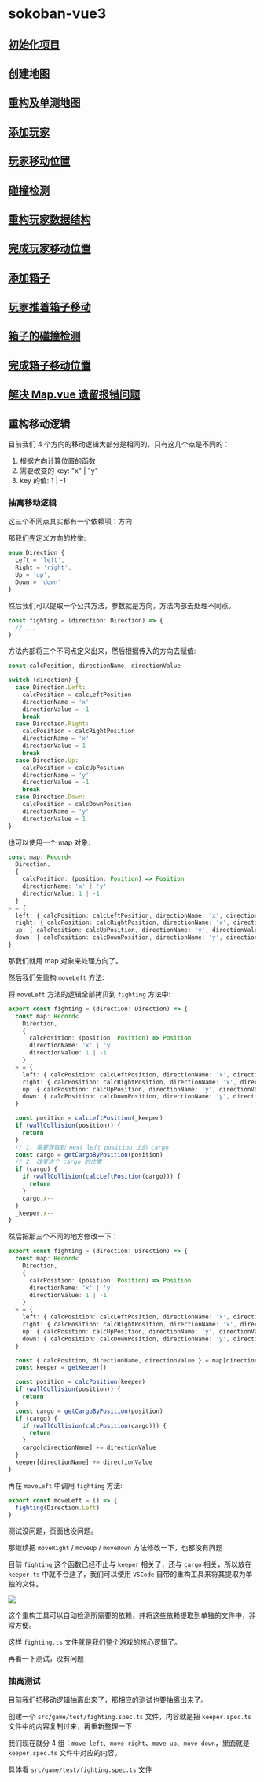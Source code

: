 # sokoban-vue3

## [初始化项目](https://github.com/HenryTSZ/sokoban-vue3/tree/68b262e0a4772b868b4f4352bf41939f96a6b7ad)

## [创建地图](https://github.com/HenryTSZ/sokoban-vue3/tree/34ea99dbe041f1789aacd3aac3c7ad1f0b987fbd)

## [重构及单测地图](https://github.com/HenryTSZ/sokoban-vue3/tree/14888773c1b9d4c2c9a1f890cf836229dc0a66f7)

## [添加玩家](https://github.com/HenryTSZ/sokoban-vue3/tree/8b487da65560ececa311a5b7be7c3400e99608cf)

## [玩家移动位置](https://github.com/HenryTSZ/sokoban-vue3/tree/9acd676ee8399f2f41e666363a4ddf273c1930c4)

## [碰撞检测](https://github.com/HenryTSZ/sokoban-vue3/tree/76f2289456bfde01ede6f4b0948f8a3a5f78b5a6)

## [重构玩家数据结构](https://github.com/HenryTSZ/sokoban-vue3/tree/63fb1f9bd9915a4450b0b6c89deee6e11be7dd06)

## [完成玩家移动位置](https://github.com/HenryTSZ/sokoban-vue3/tree/3510c6b4f6509e21b5a36742b1527f74f1be9be9)

## [添加箱子](https://github.com/HenryTSZ/sokoban-vue3/tree/5275e5a04d37221b8e324e74aed5f539735c0f4b)

## [玩家推着箱子移动](https://github.com/HenryTSZ/sokoban-vue3/tree/0d342cc8055e080d1380ca282a8974c3b8157b2a)

## [箱子的碰撞检测](https://github.com/HenryTSZ/sokoban-vue3/tree/647a0520c5c760d5ae97a63292927d7fac684306)

## [完成箱子移动位置](https://github.com/HenryTSZ/sokoban-vue3/tree/d4357f05de68758614ea555ad7a6a496b37c2abd)

## [解决 Map.vue 遗留报错问题](https://github.com/HenryTSZ/sokoban-vue3/tree/4ac226cc42426d69b8b5ded3e3bb38ce9ad9f0aa)

## 重构移动逻辑

目前我们 4 个方向的移动逻辑大部分是相同的，只有这几个点是不同的：

1. 根据方向计算位置的函数
2. 需要改变的 key: "x" | "y"
3. key 的值: 1 | -1

### 抽离移动逻辑

这三个不同点其实都有一个依赖项：方向

那我们先定义方向的枚举:

```ts
enum Direction {
  Left = 'left',
  Right = 'right',
  Up = 'up',
  Down = 'down'
}
```

然后我们可以提取一个公共方法，参数就是方向，方法内部去处理不同点。

```ts
const fighting = (direction: Direction) => {
  // ...
}
```

方法内部将三个不同点定义出来，然后根据传入的方向去赋值:

```ts
const calcPosition, directionName, directionValue

switch (direction) {
  case Direction.Left:
    calcPosition = calcLeftPosition
    directionName = 'x'
    directionValue = -1
    break
  case Direction.Right:
    calcPosition = calcRightPosition
    directionName = 'x'
    directionValue = 1
    break
  case Direction.Up:
    calcPosition = calcUpPosition
    directionName = 'y'
    directionValue = -1
    break
  case Direction.Down:
    calcPosition = calcDownPosition
    directionName = 'y'
    directionValue = 1
}
```

也可以使用一个 map 对象:

```ts
const map: Record<
  Direction,
  {
    calcPosition: (position: Position) => Position
    directionName: 'x' | 'y'
    directionValue: 1 | -1
  }
> = {
  left: { calcPosition: calcLeftPosition, directionName: 'x', directionValue: -1 },
  right: { calcPosition: calcRightPosition, directionName: 'x', directionValue: 1 },
  up: { calcPosition: calcUpPosition, directionName: 'y', directionValue: -1 },
  down: { calcPosition: calcDownPosition, directionName: 'y', directionValue: 1 }
}
```

那我们就用 map 对象来处理方向了。

然后我们先重构 `moveLeft` 方法:

将 `moveLeft` 方法的逻辑全部拷贝到 `fighting` 方法中:

```ts
export const fighting = (direction: Direction) => {
  const map: Record<
    Direction,
    {
      calcPosition: (position: Position) => Position
      directionName: 'x' | 'y'
      directionValue: 1 | -1
    }
  > = {
    left: { calcPosition: calcLeftPosition, directionName: 'x', directionValue: -1 },
    right: { calcPosition: calcRightPosition, directionName: 'x', directionValue: 1 },
    up: { calcPosition: calcUpPosition, directionName: 'y', directionValue: -1 },
    down: { calcPosition: calcDownPosition, directionName: 'y', directionValue: 1 }
  }

  const position = calcLeftPosition(_keeper)
  if (wallCollision(position)) {
    return
  }
  // 1. 需要获取到 next left position 上的 cargo
  const cargo = getCargoByPosition(position)
  // 2. 改变这个 cargo 的位置
  if (cargo) {
    if (wallCollision(calcLeftPosition(cargo))) {
      return
    }
    cargo.x--
  }
  _keeper.x--
}
```

然后把那三个不同的地方修改一下：

```ts
export const fighting = (direction: Direction) => {
  const map: Record<
    Direction,
    {
      calcPosition: (position: Position) => Position
      directionName: 'x' | 'y'
      directionValue: 1 | -1
    }
  > = {
    left: { calcPosition: calcLeftPosition, directionName: 'x', directionValue: -1 },
    right: { calcPosition: calcRightPosition, directionName: 'x', directionValue: 1 },
    up: { calcPosition: calcUpPosition, directionName: 'y', directionValue: -1 },
    down: { calcPosition: calcDownPosition, directionName: 'y', directionValue: 1 }
  }

  const { calcPosition, directionName, directionValue } = map[direction]
  const keeper = getKeeper()

  const position = calcPosition(keeper)
  if (wallCollision(position)) {
    return
  }
  const cargo = getCargoByPosition(position)
  if (cargo) {
    if (wallCollision(calcPosition(cargo))) {
      return
    }
    cargo[directionName] += directionValue
  }
  keeper[directionName] += directionValue
}
```

再在 `moveLeft` 中调用 `fighting` 方法:

```ts
export const moveLeft = () => {
  fighting(Direction.Left)
}
```

测试没问题，页面也没问题。

那继续把 `moveRight` / `moveUp` / `moveDown` 方法修改一下，也都没有问题

目前 `fighting` 这个函数已经不止与 `keeper` 相关了，还与 `cargo` 相关，所以放在 `keeper.ts` 中就不合适了，我们可以使用 `VSCode` 自带的重构工具来将其提取为单独的文件。

![](public/019.png)

这个重构工具可以自动检测所需要的依赖，并将这些依赖提取到单独的文件中，非常方便。

这样 `fighting.ts` 文件就是我们整个游戏的核心逻辑了。

再看一下测试，没有问题

### 抽离测试

目前我们把移动逻辑抽离出来了，那相应的测试也要抽离出来了。

创建一个 `src/game/test/fighting.spec.ts` 文件，内容就是把 `keeper.spec.ts` 文件中的内容复制过来，再重新整理一下

我们现在就分 4 组：`move left`、`move right`、`move up`、`move down`，里面就是 `keeper.spec.ts` 文件中对应的内容。

具体看 `src/game/test/fighting.spec.ts` 文件
